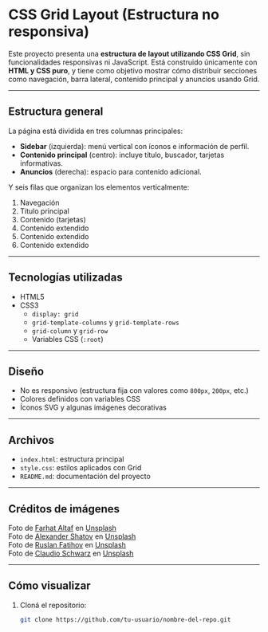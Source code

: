 # CSS Grid Layout (Estructura no responsiva)

Este proyecto presenta una **estructura de layout utilizando CSS Grid**, sin funcionalidades responsivas ni JavaScript. Está construido únicamente con **HTML y CSS puro**, y tiene como objetivo mostrar cómo distribuir secciones como navegación, barra lateral, contenido principal y anuncios usando Grid.

---

## Estructura general

La página está dividida en tres columnas principales:

- **Sidebar** (izquierda): menú vertical con íconos e información de perfil.
- **Contenido principal** (centro): incluye título, buscador, tarjetas informativas.
- **Anuncios** (derecha): espacio para contenido adicional.

Y seis filas que organizan los elementos verticalmente:

1. Navegación
2. Título principal
3. Contenido (tarjetas)
4. Contenido extendido
5. Contenido extendido
6. Contenido extendido

---

## Tecnologías utilizadas

- HTML5
- CSS3
  - `display: grid`
  - `grid-template-columns` y `grid-template-rows`
  - `grid-column` y `grid-row`
  - Variables CSS (`:root`)  

---

## Diseño

- No es responsivo (estructura fija con valores como `800px`, `200px`, etc.)
- Colores definidos con variables CSS
- Íconos SVG y algunas imágenes decorativas

---

## Archivos

- `index.html`: estructura principal
- `style.css`: estilos aplicados con Grid
- `README.md`: documentación del proyecto

---

## Créditos de imágenes

Foto de [Farhat Altaf](https://unsplash.com/es/@farhat099?utm_content=creditCopyText&utm_medium=referral&utm_source=unsplash) en [Unsplash](https://unsplash.com/es/fotos/una-cara-sonriente-con-un-signo-de-dolar-_d4YsPjiubI?utm_content=creditCopyText&utm_medium=referral&utm_source=unsplash)  
Foto de [Alexander Shatov](https://unsplash.com/es/@alexbemore?utm_content=creditCopyText&utm_medium=referral&utm_source=unsplash) en [Unsplash](https://unsplash.com/es/fotos/imagenes-predisenadas-de-hello-kitty-rosa-y-negro-sIFCJHrUWPM?utm_content=creditCopyText&utm_medium=referral&utm_source=unsplash)  
Foto de [Ruslan Fatihov](https://unsplash.com/es/@fuzlan?utm_content=creditCopyText&utm_medium=referral&utm_source=unsplash) en [Unsplash](https://unsplash.com/es/fotos/cruz-azul-sobre-textil-blanco-Kty6OCHVJd8?utm_content=creditCopyText&utm_medium=referral&utm_source=unsplash)  
Foto de [Claudio Schwarz](https://unsplash.com/es/@purzlbaum?utm_content=creditCopyText&utm_medium=referral&utm_source=unsplash) en [Unsplash](https://unsplash.com/es/fotos/ilustracion-de-tostadora-de-pan-de-2-ranuras-fFq_WNcj2yU?utm_content=creditCopyText&utm_medium=referral&utm_source=unsplash)

---

## Cómo visualizar

1. Cloná el repositorio:
   ```bash
   git clone https://github.com/tu-usuario/nombre-del-repo.git
